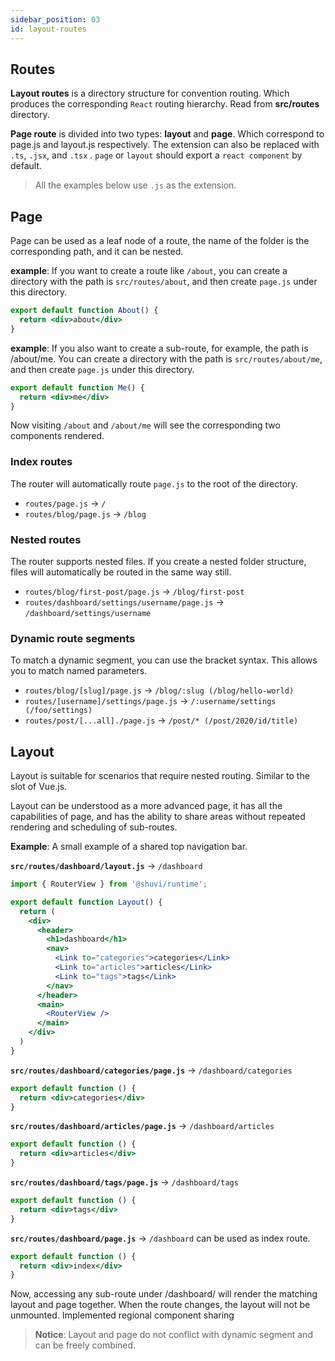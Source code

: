 ```yaml
---
sidebar_position: 03
id: layout-routes
---
```

## Routes

**Layout routes** is a directory structure for convention routing.
Which produces the corresponding `React` routing hierarchy.
Read from **src/routes** directory.

**Page route** is divided into two types: **layout** and **page**.
Which correspond to page.js and layout.js respectively. 
The extension can also be replaced with `.ts`, `.jsx`, and `.tsx` . 
`page` or `layout` should export a `react component` by default.

> All the examples below use `.js` as the extension.


## Page

Page can be used as a leaf node of a route, 
the name of the folder is the corresponding path, 
and it can be nested.

**example**: If you want to create a route like `/about`, 
you can create a directory with the path is `src/routes/about`, 
and then create `page.js` under this directory.

```jsx
export default function About() {
  return <div>about</div>
}
```

**example**: If you also want to create a sub-route,
for example, the path is /about/me.
You can create a directory with the path is `src/routes/about/me`,
and then create `page.js` under this directory.

```jsx
export default function Me() {
  return <div>me</div>
}
```

Now visiting `/about` and `/about/me` will see the corresponding two components rendered.

### Index routes

The router will automatically route `page.js` to the root of the directory.

- `routes/page.js` → `/`
- `routes/blog/page.js` → `/blog`

### Nested routes

The router supports nested files. If you create a nested folder structure, files will automatically be routed in the same way still.

- `routes/blog/first-post/page.js` → `/blog/first-post`
- `routes/dashboard/settings/username/page.js` → `/dashboard/settings/username`


### Dynamic route segments

To match a dynamic segment, you can use the bracket syntax. This allows you to match named parameters.

- `routes/blog/[slug]/page.js` → `/blog/:slug (/blog/hello-world)`
- `routes/[username]/settings/page.js` → `/:username/settings (/foo/settings)`
- `routes/post/[...all]./page.js` → `/post/* (/post/2020/id/title)`


## Layout

Layout is suitable for scenarios that require nested routing.
Similar to the slot of Vue.js.

Layout can be understood as a more advanced page, it has all the capabilities of page, 
and has the ability to share areas without repeated rendering and scheduling of sub-routes.

**Example**: A small example of a shared top navigation bar.

**`src/routes/dashboard/layout.js`** → `/dashboard`
```jsx
import { RouterView } from '@shuvi/runtime';

export default function Layout() {
  return (
    <div>
      <header>
        <h1>dashboard</h1>
        <nav>
          <Link to="categories">categories</Link>
          <Link to="articles">articles</Link>
          <Link to="tags">tags</Link>
        </nav>
      </header>
      <main>
        <RouterView />
      </main>
    </div>
  )
}
```

**`src/routes/dashboard/categories/page.js`** → `/dashboard/categories`

```jsx
export default function () {
  return <div>categories</div>
}
```
**`src/routes/dashboard/articles/page.js`** → `/dashboard/articles`

```jsx
export default function () {
  return <div>articles</div>
}
```
**`src/routes/dashboard/tags/page.js`** → `/dashboard/tags`

```jsx
export default function () {
  return <div>tags</div>
}
```

**`src/routes/dashboard/page.js`** → `/dashboard` can be used as index route.

```jsx
export default function () {
  return <div>index</div>
}
```

Now, 
accessing any sub-route under /dashboard/ will render the matching layout and page together.
When the route changes, the layout will not be unmounted.
Implemented regional component sharing

> **Notice**: Layout and page do not conflict with dynamic segment and can be freely combined.
